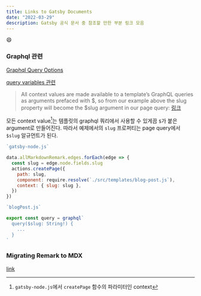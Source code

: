 ```yaml
---
title: Links to Gatsby Documents
date: "2022-03-29"
description: Gatsby 공식 문서 중 참조할 만한 부분 링크 모음
---
```


:smile:

### Graphql 관련

[Graphql Query Options](https://www.gatsbyjs.com/docs/graphql-reference/)

[query variables 관련](https://www.gatsbyjs.com/docs/how-to/querying-data/page-query/#how-to-add-query-variables-to-a-page-query)

> All context values are made available to a template’s GraphQL queries as arguments prefaced with $, so from our example above the slug property will become the $slug argument in our page query: [링크](https://www.gatsbyjs.com/docs/programmatically-create-pages-from-data/#creating-pages)

모든 context value[^각주1]는 템플릿의 graphql 쿼리에서 사용할 수 있게끔 `$`가 붙은 argument로 만들어진다. 따라서 예제에서의 `slug` 프로퍼티는 page query에서 `$slug` 알규먼트가 된다. 

[^각주1]: `gatsby-node.js`에서 `createPage` 함수의 파라미터인 context

```js
`gatsby-node.js`

data.allMarkdownRemark.edges.forEach(edge => {
  const slug = edge.node.fields.slug
  actions.createPage({
    path: slug,
    component: require.resolve(`./src/templates/blog-post.js`),
    context: { slug: slug },
  })
})

`blogPost.js`

export const query = graphql`
  query($slug: String!) {
    ...
  }
`
```
### Migrating Remark to MDX
[link](https://www.gatsbyjs.com/docs/how-to/routing/migrate-remark-to-mdx/)